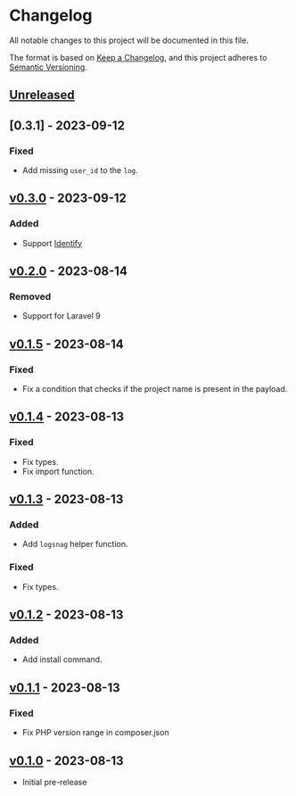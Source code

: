 # Changelog

All notable changes to this project will be documented in this file.

The format is based on [Keep a Changelog](https://keepachangelog.com/en/1.0.0/),
and this project adheres to [Semantic Versioning](https://semver.org/spec/v2.0.0.html).

## [Unreleased](https://github.com/hosmelq/laravel-logsnag/compare/v0.3.0...HEAD)

## [0.3.1] - 2023-09-12

### Fixed

- Add missing `user_id` to the `log`.

## [v0.3.0](https://github.com/hosmelq/laravel-logsnag/compare/v0.2.0...v0.3.0) - 2023-09-12

### Added

- Support [Identify](https://docs.logsnag.com/endpoints/identify)

## [v0.2.0](https://github.com/hosmelq/laravel-logsnag/compare/v0.1.5...v0.2.0) - 2023-08-14

### Removed

- Support for Laravel 9

## [v0.1.5](https://github.com/hosmelq/laravel-logsnag/compare/v0.1.4...v0.1.5) - 2023-08-14

### Fixed

- Fix a condition that checks if the project name is present in the payload.

## [v0.1.4](https://github.com/hosmelq/laravel-logsnag/compare/v0.1.3...v0.1.4) - 2023-08-13

### Fixed

- Fix types.
- Fix import function.

## [v0.1.3](https://github.com/hosmelq/laravel-logsnag/compare/v0.1.2...v0.1.3) - 2023-08-13

### Added

- Add `logsnag` helper function.

### Fixed

- Fix types.

## [v0.1.2](https://github.com/hosmelq/laravel-logsnag/compare/v0.1.1...v0.1.2) - 2023-08-13

### Added

- Add install command.

## [v0.1.1](https://github.com/hosmelq/laravel-logsnag/compare/v0.1.0...v0.1.1) - 2023-08-13

### Fixed

- Fix PHP version range in composer.json

## [v0.1.0](https://github.com/hosmelq/laravel-logsnag/releases/tag/v0.1.0) - 2023-08-13

- Initial pre-release
